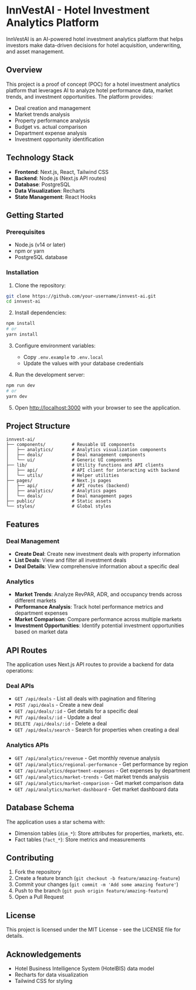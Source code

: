 # InnVestAI - Hotel Investment Analytics Platform

InnVestAI is an AI-powered hotel investment analytics platform that helps investors make data-driven decisions for hotel acquisition, underwriting, and asset management.

## Overview

This project is a proof of concept (POC) for a hotel investment analytics platform that leverages AI to analyze hotel performance data, market trends, and investment opportunities. The platform provides:

- Deal creation and management
- Market trends analysis
- Property performance analysis
- Budget vs. actual comparison
- Department expense analysis
- Investment opportunity identification

## Technology Stack

- **Frontend**: Next.js, React, Tailwind CSS
- **Backend**: Node.js (Next.js API routes)
- **Database**: PostgreSQL
- **Data Visualization**: Recharts
- **State Management**: React Hooks

## Getting Started

### Prerequisites

- Node.js (v14 or later)
- npm or yarn
- PostgreSQL database

### Installation

1. Clone the repository:
```bash
git clone https://github.com/your-username/innvest-ai.git
cd innvest-ai
```

2. Install dependencies:
```bash
npm install
# or
yarn install
```

3. Configure environment variables:
   - Copy `.env.example` to `.env.local`
   - Update the values with your database credentials

4. Run the development server:
```bash
npm run dev
# or
yarn dev
```

5. Open [http://localhost:3000](http://localhost:3000) with your browser to see the application.

## Project Structure

```
innvest-ai/
├── components/          # Reusable UI components
│   ├── analytics/       # Analytics visualization components
│   ├── deals/           # Deal management components
│   └── ui/              # Generic UI components
├── lib/                 # Utility functions and API clients
│   ├── api/             # API client for interacting with backend
│   └── utils/           # Helper utilities
├── pages/               # Next.js pages
│   ├── api/             # API routes (backend)
│   ├── analytics/       # Analytics pages
│   └── deals/           # Deal management pages
├── public/              # Static assets
└── styles/              # Global styles
```

## Features

### Deal Management

- **Create Deal**: Create new investment deals with property information
- **List Deals**: View and filter all investment deals
- **Deal Details**: View comprehensive information about a specific deal

### Analytics

- **Market Trends**: Analyze RevPAR, ADR, and occupancy trends across different markets
- **Performance Analysis**: Track hotel performance metrics and department expenses
- **Market Comparison**: Compare performance across multiple markets
- **Investment Opportunities**: Identify potential investment opportunities based on market data

## API Routes

The application uses Next.js API routes to provide a backend for data operations:

### Deal APIs

- `GET /api/deals` - List all deals with pagination and filtering
- `POST /api/deals` - Create a new deal
- `GET /api/deals/:id` - Get details for a specific deal
- `PUT /api/deals/:id` - Update a deal
- `DELETE /api/deals/:id` - Delete a deal
- `GET /api/deals/search` - Search for properties when creating a deal

### Analytics APIs

- `GET /api/analytics/revenue` - Get monthly revenue analysis
- `GET /api/analytics/regional-performance` - Get performance by region
- `GET /api/analytics/department-expenses` - Get expenses by department
- `GET /api/analytics/market-trends` - Get market trends analysis
- `GET /api/analytics/market-comparison` - Get market comparison data
- `GET /api/analytics/market-dashboard` - Get market dashboard data

## Database Schema

The application uses a star schema with:

- Dimension tables (`dim_*`): Store attributes for properties, markets, etc.
- Fact tables (`fact_*`): Store metrics and measurements

## Contributing

1. Fork the repository
2. Create a feature branch (`git checkout -b feature/amazing-feature`)
3. Commit your changes (`git commit -m 'Add some amazing feature'`)
4. Push to the branch (`git push origin feature/amazing-feature`)
5. Open a Pull Request

## License

This project is licensed under the MIT License - see the LICENSE file for details.

## Acknowledgements

- Hotel Business Intelligence System (HotelBIS) data model
- Recharts for data visualization
- Tailwind CSS for styling
